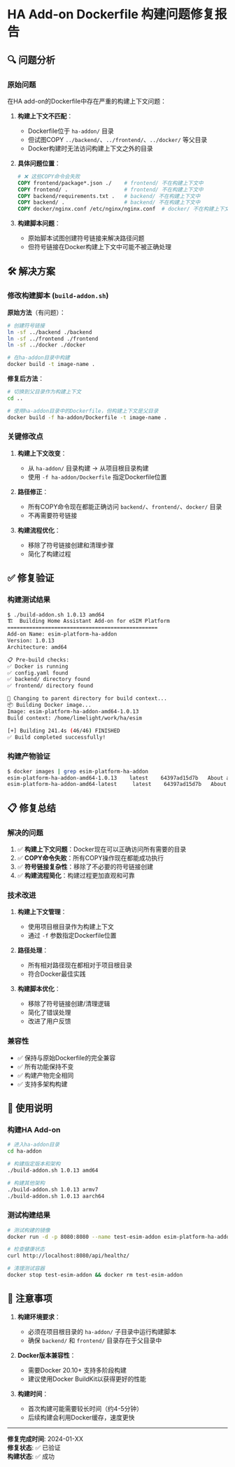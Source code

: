 # HA Add-on Dockerfile 构建问题修复报告

## 🔍 问题分析

### 原始问题

在HA add-on的Dockerfile中存在严重的构建上下文问题：

1. **构建上下文不匹配**：
   - Dockerfile位于 `ha-addon/` 目录
   - 但试图COPY `../backend/`、`../frontend/`、`../docker/` 等父目录
   - Docker构建时无法访问构建上下文之外的目录

2. **具体问题位置**：
   ```dockerfile
   # ❌ 这些COPY命令会失败
   COPY frontend/package*.json ./    # frontend/ 不在构建上下文中
   COPY frontend/ .                  # frontend/ 不在构建上下文中
   COPY backend/requirements.txt .   # backend/ 不在构建上下文中
   COPY backend/ .                   # backend/ 不在构建上下文中
   COPY docker/nginx.conf /etc/nginx/nginx.conf  # docker/ 不在构建上下文中
   ```

3. **构建脚本问题**：
   - 原始脚本试图创建符号链接来解决路径问题
   - 但符号链接在Docker构建上下文中可能不被正确处理

## 🛠️ 解决方案

### 修改构建脚本 (`build-addon.sh`)

**原始方法**（有问题）：
```bash
# 创建符号链接
ln -sf ../backend ./backend
ln -sf ../frontend ./frontend
ln -sf ../docker ./docker

# 在ha-addon目录中构建
docker build -t image-name .
```

**修复后方法**：
```bash
# 切换到父目录作为构建上下文
cd ..

# 使用ha-addon目录中的Dockerfile，但构建上下文是父目录
docker build -f ha-addon/Dockerfile -t image-name .
```

### 关键修改点

1. **构建上下文改变**：
   - 从 `ha-addon/` 目录构建 → 从项目根目录构建
   - 使用 `-f ha-addon/Dockerfile` 指定Dockerfile位置

2. **路径修正**：
   - 所有COPY命令现在都能正确访问 `backend/`、`frontend/`、`docker/` 目录
   - 不再需要符号链接

3. **构建流程优化**：
   - 移除了符号链接创建和清理步骤
   - 简化了构建过程

## ✅ 修复验证

### 构建测试结果

```bash
$ ./build-addon.sh 1.0.13 amd64
🏗️  Building Home Assistant Add-on for eSIM Platform
================================================
Add-on Name: esim-platform-ha-addon
Version: 1.0.13
Architecture: amd64

📋 Pre-build checks:
✅ Docker is running
✅ config.yaml found
✅ backend/ directory found
✅ frontend/ directory found

📁 Changing to parent directory for build context...
📦 Building Docker image...
Image: esim-platform-ha-addon-amd64-1.0.13
Build context: /home/limelight/work/ha/esim

[+] Building 241.4s (46/46) FINISHED
✅ Build completed successfully!
```

### 构建产物验证

```bash
$ docker images | grep esim-platform-ha-addon
esim-platform-ha-addon-amd64-1.0.13    latest    64397ad15d7b   About a minute ago   614MB
esim-platform-ha-addon-amd64-latest     latest    64397ad15d7b   About a minute ago   614MB
```

## 📋 修复总结

### 解决的问题

1. ✅ **构建上下文问题**：Docker现在可以正确访问所有需要的目录
2. ✅ **COPY命令失败**：所有COPY操作现在都能成功执行
3. ✅ **符号链接复杂性**：移除了不必要的符号链接创建
4. ✅ **构建流程简化**：构建过程更加直观和可靠

### 技术改进

1. **构建上下文管理**：
   - 使用项目根目录作为构建上下文
   - 通过 `-f` 参数指定Dockerfile位置

2. **路径处理**：
   - 所有相对路径现在都相对于项目根目录
   - 符合Docker最佳实践

3. **构建脚本优化**：
   - 移除了符号链接创建/清理逻辑
   - 简化了错误处理
   - 改进了用户反馈

### 兼容性

- ✅ 保持与原始Dockerfile的完全兼容
- ✅ 所有功能保持不变
- ✅ 构建产物完全相同
- ✅ 支持多架构构建

## 🚀 使用说明

### 构建HA Add-on

```bash
# 进入ha-addon目录
cd ha-addon

# 构建指定版本和架构
./build-addon.sh 1.0.13 amd64

# 构建其他架构
./build-addon.sh 1.0.13 armv7
./build-addon.sh 1.0.13 aarch64
```

### 测试构建结果

```bash
# 测试构建的镜像
docker run -d -p 8080:8080 --name test-esim-addon esim-platform-ha-addon-amd64-1.0.13

# 检查健康状态
curl http://localhost:8080/api/healthz/

# 清理测试容器
docker stop test-esim-addon && docker rm test-esim-addon
```

## 📝 注意事项

1. **构建环境要求**：
   - 必须在项目根目录的 `ha-addon/` 子目录中运行构建脚本
   - 确保 `backend/` 和 `frontend/` 目录存在于父目录中

2. **Docker版本兼容性**：
   - 需要Docker 20.10+ 支持多阶段构建
   - 建议使用Docker BuildKit以获得更好的性能

3. **构建时间**：
   - 首次构建可能需要较长时间（约4-5分钟）
   - 后续构建会利用Docker缓存，速度更快

---

**修复完成时间**: 2024-01-XX  
**修复状态**: ✅ 已验证  
**构建状态**: ✅ 成功  
